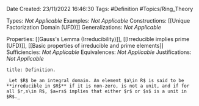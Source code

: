 <div class="topSpace"></div>

Date Created: 23/11/2022 16:46:30
Tags: #Definition #Topics/Ring_Theory

Types: _Not Applicable_
Examples: _Not Applicable_
Constructions: [[Unique Factorization Domain (UFD)]]
Generalizations: _Not Applicable_

Properties: [[Gauss's Lemma (Irreducibility)]], [[Irreducible implies prime (UFD)]], [[Basic properties of irreducible and prime elements]]
Sufficiencies: _Not Applicable_
Equivalences: _Not Applicable_
Justifications: _Not Applicable_

``` ad-Definition
title: Definition.

_Let $R$ be an integral domain. An element $a\in R$ is said to be **irreducible in $R$** if it is non-zero, is not a unit, and if for all $r,s\in R$, $a=rs$ implies that either $r$ or $s$ is a unit in $R$._

```
